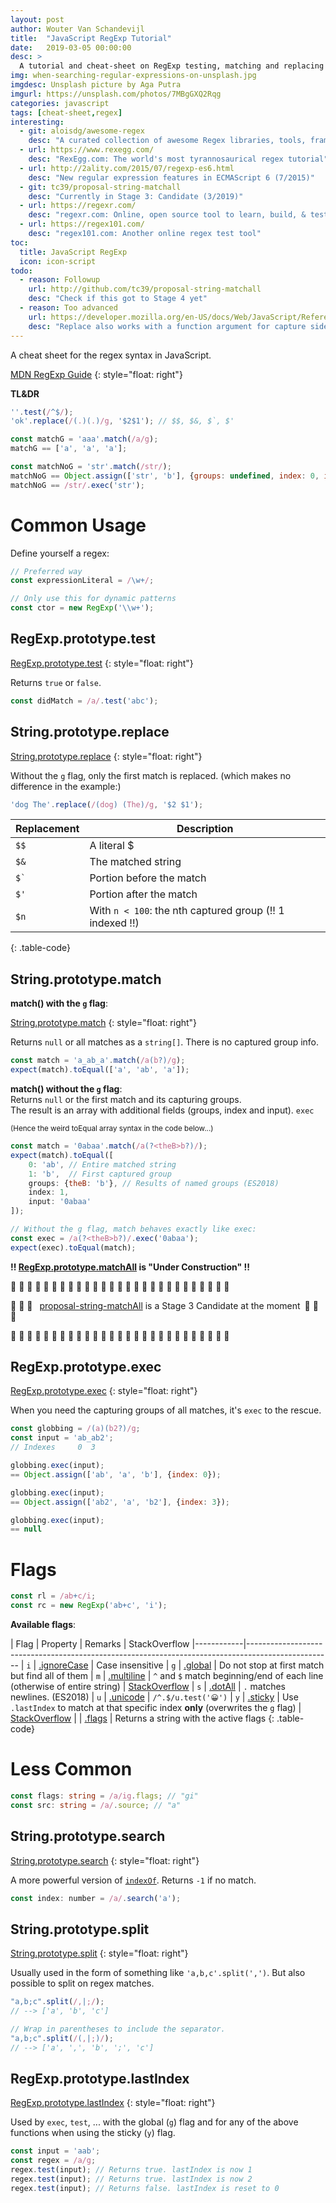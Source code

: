 ```yaml
---
layout: post
author: Wouter Van Schandevijl
title:  "JavaScript RegExp Tutorial"
date:   2019-03-05 00:00:00
desc: >
  A tutorial and cheat-sheet on RegExp testing, matching and replacing in JavaScript.
img: when-searching-regular-expressions-on-unsplash.jpg
imgdesc: Unsplash picture by Aga Putra
imgurl: https://unsplash.com/photos/7MBgGXQ2Rqg
categories: javascript
tags: [cheat-sheet,regex]
interesting:
  - git: aloisdg/awesome-regex
    desc: "A curated collection of awesome Regex libraries, tools, frameworks and software"
  - url: https://www.rexegg.com/
    desc: "RexEgg.com: The world's most tyrannosaurical regex tutorial"
  - url: http://2ality.com/2015/07/regexp-es6.html
    desc: "New regular expression features in ECMAScript 6 (7/2015)"
  - git: tc39/proposal-string-matchall
    desc: "Currently in Stage 3: Candidate (3/2019)"
  - url: https://regexr.com/
    desc: "regexr.com: Online, open source tool to learn, build, & test regexes"
  - url: https://regex101.com/
    desc: "regex101.com: Another online regex test tool"
toc:
  title: JavaScript RegExp
  icon: icon-script
todo:
  - reason: Followup
    url: http://github.com/tc39/proposal-string-matchall
    desc: "Check if this got to Stage 4 yet"
  - reason: Too advanced
    url: https://developer.mozilla.org/en-US/docs/Web/JavaScript/Reference/Global_Objects/String/replace
    desc: "Replace also works with a function argument for capture side effects"
---
```


A cheat sheet for the regex syntax in JavaScript.

 
[MDN RegExp Guide](https://developer.mozilla.org/en-US/docs/Web/JavaScript/Guide/Regular_Expressions)
{: style="float: right"}

**TL&DR**  
```javascript
''.test(/^$/);
'ok'.replace(/(.)(.)/g, '$2$1'); // $$, $&, $`, $'

const matchG = 'aaa'.match(/a/g);
matchG == ['a', 'a', 'a'];

const matchNoG = 'str'.match(/str/);
matchNoG == Object.assign(['str', 'b'], {groups: undefined, index: 0, input: 'str'});
matchNoG == /str/.exec('str');
```

<!--more-->



# Common Usage

Define yourself a regex:  
```javascript
// Preferred way
const expressionLiteral = /\w+/;

// Only use this for dynamic patterns
const ctor = new RegExp('\\w+');
```

## RegExp.prototype.test

[RegExp.prototype.test](https://developer.mozilla.org/en-US/docs/Web/JavaScript/Reference/Global_Objects/RegExp/test)
{: style="float: right"}

Returns `true` or `false`.

```javascript
const didMatch = /a/.test('abc');
```



## String.prototype.replace

[String.prototype.replace](https://developer.mozilla.org/en-US/docs/Web/JavaScript/Reference/Global_Objects/String/replace)
{: style="float: right"}

Without the `g` flag, only the first match is replaced. (which makes no difference in the example:)

```javascript
'dog The'.replace(/(dog) (The)/g, '$2 $1');
```

| Replacement | Description
|-------------|------------
| `$$`        | A literal $
| `$&`        | The matched string
| ``$` ``       | Portion before the match
| `$'`          | Portion after the match
| `$n`          | With `n < 100`: the nth captured group (!! 1 indexed !!)
{: .table-code}




## String.prototype.match

**match() with the `g` flag**:  

[String.prototype.match](https://developer.mozilla.org/en-US/docs/Web/JavaScript/Reference/Global_Objects/String/match)
{: style="float: right"}

Returns `null` or all matches as a `string[]`. There is no captured group info.  

```javascript
const match = 'a_ab_a'.match(/a(b?)/g);
expect(match).toEqual(['a', 'ab', 'a']);
```


**match() without the `g` flag**:  
Returns `null` or the first match and its capturing groups.  
The result is an array with additional fields
(groups, index and input). `exec` 

<small>(Hence the weird toEqual array syntax in the code below...)</small>

```javascript
const match = '0abaa'.match(/a(?<theB>b?)/);
expect(match).toEqual([
    0: 'ab', // Entire matched string
    1: 'b',  // First captured group
    groups: {theB: 'b'}, // Results of named groups (ES2018)
    index: 1,
    input: '0abaa'
]);

// Without the g flag, match behaves exactly like exec:
const exec = /a(?<theB>b?)/.exec('0abaa');
expect(exec).toEqual(match);
```

**!! [RegExp.prototype.matchAll](https://developer.mozilla.org/en-US/docs/Web/JavaScript/Reference/Global_Objects/RegExp/@@matchAll) is "Under Construction" !!**  

<!-- Fun aligning with " " (=U+2000, En Quad, &#8192;) -->

🚧 🚧 🚧 🚧 🚧 🚧 🚧 🚧 🚧 🚧 🚧 👷 👷 🚧 🚧 🚧 🚧 🚧 🚧 🚧 🚧 🚧 🚧 🚧 🚧 🚧 🚧

🚧 👷 🚧  [proposal-string-matchAll](https://github.com/tc39/proposal-string-matchall) is a Stage 3 Candidate at the moment 🚧 👷 🚧

🚧 🚧 🚧 🚧 🚧 🚧 🚧 🚧 🚧 🚧 🚧 👷 👷 🚧 🚧 🚧 🚧 🚧 🚧 🚧 🚧 🚧 🚧 🚧 🚧 🚧 🚧


## RegExp.prototype.exec

[RegExp.prototype.exec](https://developer.mozilla.org/en-US/docs/Web/JavaScript/Reference/Global_Objects/RegExp/exec)
{: style="float: right"}

When you need the capturing groups of all matches, it's `exec` to the rescue.

```javascript
const globbing = /(a)(b2?)/g;
const input = 'ab_ab2';
// Indexes     0  3  

globbing.exec(input);
== Object.assign(['ab', 'a', 'b'], {index: 0});

globbing.exec(input);
== Object.assign(['ab2', 'a', 'b2'], {index: 3});

globbing.exec(input);
== null
```




# Flags

```javascript
const rl = /ab+c/i;
const rc = new RegExp('ab+c', 'i');
```

**Available flags**:  

| Flag       | Property    |  Remarks | StackOverflow
|------------|---------------------------------------------------------------------------------------------------
| `i`        | [.ignoreCase](https://developer.mozilla.org/en-US/docs/Web/JavaScript/Reference/Global_Objects/RegExp/ignoreCase) | Case insensitive
| `g`        | [.global](https://developer.mozilla.org/en-US/docs/Web/JavaScript/Reference/Global_Objects/RegExp/global)     | Do not stop at first match but find all of them
| `m`        | [.multiline](https://developer.mozilla.org/en-US/docs/Web/JavaScript/Reference/Global_Objects/RegExp/multiline)  | `^` and `$` match beginning/end of each line (otherwise of entire string) | [StackOverflow](https://stackoverflow.com/questions/1979884/how-to-use-javascript-regex-over-multiple-lines)
| `s`        | [.dotAll](https://developer.mozilla.org/en-US/docs/Web/JavaScript/Reference/Global_Objects/RegExp/dotAll)     | `.` matches newlines. (ES2018)
| `u`        | [.unicode](https://developer.mozilla.org/en-US/docs/Web/JavaScript/Reference/Global_Objects/RegExp/unicode)    | `/^.$/u.test('😀')`
| `y`        | [.sticky](https://developer.mozilla.org/en-US/docs/Web/JavaScript/Reference/Global_Objects/RegExp/sticky)     | Use `.lastIndex` to match at that specific index **only** (overwrites the `g` flag) | [StackOverflow](https://stackoverflow.com/questions/4542304/what-does-regex-flag-y-do)
|            | [.flags](https://developer.mozilla.org/en-US/docs/Web/JavaScript/Reference/Global_Objects/RegExp/flags)      | Returns a string with the active flags
{: .table-code}





# Less Common

```typescript
const flags: string = /a/ig.flags; // "gi"
const src: string = /a/.source; // "a"
```

## String.prototype.search

[String.prototype.search](https://developer.mozilla.org/en-US/docs/Web/JavaScript/Reference/Global_Objects/String/search)
{: style="float: right"}

A more powerful version of [`indexOf`](https://developer.mozilla.org/en-US/docs/Web/JavaScript/Reference/Global_Objects/String/indexOf). Returns `-1` if no match.

```javascript
const index: number = /a/.search('a');
```



## String.prototype.split

[String.prototype.split](https://developer.mozilla.org/en-US/docs/Web/JavaScript/Reference/Global_Objects/String/split)
{: style="float: right"}

Usually used in the form of something like `'a,b,c'.split(',')`.
But also possible to split on regex matches.

```javascript
"a,b;c".split(/,|;/);
// --> ['a', 'b', 'c']

// Wrap in parentheses to include the separator.
"a,b;c".split(/(,|;)/);
// --> ['a', ',', 'b', ';', 'c']
```



## RegExp.prototype.lastIndex

[RegExp.prototype.lastIndex](https://developer.mozilla.org/en-US/docs/Web/JavaScript/Reference/Global_Objects/RegExp/lastIndex)
{: style="float: right"}

Used by `exec`, `test`, ... with the global (`g`) flag and for any of the above functions when using the sticky (`y`) flag.

```javascript
const input = 'aab';
const regex = /a/g;
regex.test(input); // Returns true. lastIndex is now 1
regex.test(input); // Returns true. lastIndex is now 2
regex.test(input); // Returns false. lastIndex is reset to 0
```
